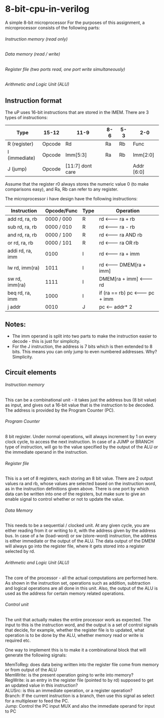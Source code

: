 # 8-bit-cpu-in-verilog

A simple 8-bit microprocessor
For the purposes of this assignment, a microprocessor consists of the following parts:

###### Instruction memory (read only)
###### Data memory (read / write)
###### Register file (two ports read, one port write simultaneously)
###### Arithmetic and Logic Unit (ALU)

## Instruction format
The uP uses 16-bit instructions that are stored in the IMEM. There are 3 types of instructions:

|Type           |15-12	        |11-9	          |8-6	          |5-3	          |2-0      |
| ------------- | ------------- | ------------- | ------------- | ------------- | --------|
|R (register)	  |Opcode	        |Rd	            |Ra	            |Rb	            | Func    |
|I (immediate)  |Opcode	        |Imm[5:3]	      |Ra	            |Rb	            | Imm[2:0]|
|J (jump)	      |Opcode	        |[11:7] dont care|	 	            |               |Addr [6:0]|


Assume that the register r0 always stores the numeric value 0 (to make comparisons easy), and Ra, Rb can refer to any register.

The microprocessor i have design have the following instructions:

|Instruction	    |Opcode/Func	|Type	  |Operation                            |
| --------------- | ----------- | ----- | ----------------------------------- |
|add rd, ra, rb	  |0000 / 000	  |R	    |rd             <--- ra + rb                   |
|sub rd, ra, rb	  |0000 / 010	  |R	    |rd             <--- ra - rb                |
|and rd, ra, rb	  |0000 / 100	  |R	    |rd             <--- ra AND rb              |
|or rd, ra, rb	  |0000 / 101	  |R	    |rd             <--- ra OR rb               |
|addi rd, ra, imm	|0100	        |I	    |rd             <--- ra + imm               |
|lw rd, imm(ra)	  |1011	        |I	    |rd             <--- DMEM[ra + imm]         |
|sw rd, imm(ra)	  |1111	        |I	    |DMEM[ra + imm] <---  rd         |
|beq rd, ra, imm	|1000	        |I	    |if (ra == rb) pc <--- pc + imm |
|j addr	          |0010	        |J	    |pc <-- addr* 2                       |          

## Notes:

- The imm operand is split into two parts to make the instruction easier to decode - this is just for simplicity.
- For the J instruction, the address is 7 bits which is then extended to 8 bits. This means you can only jump to even numbered addresses. Why? Simplicity.

## Circuit elements

###### Instruction memory
This can be a combinational unit - it takes just the address bus (8 bit value) as input, and gives out a 16-bit value that is the instruction to be decoded. The address is provided by the Program Counter (PC).

###### Program Counter
8 bit register. Under normal operations, will always increment by 1 on every clock cycle, to access the next instruction. In case of a JUMP or BRANCH type of instruction, will go to the value specified by the output of the ALU or the immediate operand in the instruction.

###### Register file
This is a set of 8 registers, each storing an 8 bit value. There are 2 output values ra and rb, whose values are selected based on the instruction word, as in the instruction definitions given above. There is one port by which data can be written into one of the registers, but make sure to give an enable signal to control whether or not to update the value.

###### Data Memory
This needs to be a sequential / clocked unit. At any given cycle, you are either reading from it or writing to it, with the address given by the address bus. In case of a lw (load-word) or sw (store-word) instruction, the address is either immediate or the output of the ALU. The data output of the DMEM will always go into the register file, where it gets stored into a register selected by rd.

###### Arithmetic and Logic Unit (ALU)
The core of the processor - all the actual computations are performed here. As shown in the instruction set, operations such as addition, subtraction and logical operations are all done in this unit. Also, the output of the ALU is used as the address for certain memory related operations.

###### Control unit
The unit that actually makes the entire processor work as expected. The input to this is the instruction word, and the output is a set of control signals that decide, for example, whether the register file is to updated, what operation is to be done by the ALU, whether memory read or write is required etc.

One way to implement this is to make it a combinational block that will generate the following signals:

MemToReg: does data being written into the register file come from memory or from output of the ALU<br/>
MemWrite: is the present operation going to write into memory?<br/>
RegWrite: is an entry in the register file (pointed to by rd) supposed to get an updated value in this instruction? <br/>
ALUSrc: is this an immediate operation, or a register operation? <br/>
Branch: If the current instruction is a branch, then use this signal as select for a multiplexer to feed the PC. <br/>
Jump: Control the PC input MUX and also the immediate operand for input to PC <br/>

